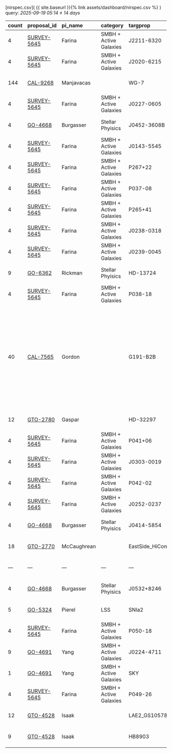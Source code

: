 
[nirspec.csv]( {{ site.baseurl }}{% link assets/dashboard/nirspec.csv %} ) query: *2025-09-19 05:14 ± 14 days*

| count   | proposal_id                                                                 | pi_name     | category               | targprop           | coords                                                                                               | exp_type   | bandpass                                                                                                | observed         | release              |
|:--------|:----------------------------------------------------------------------------|:------------|:-----------------------|:-------------------|:-----------------------------------------------------------------------------------------------------|:-----------|:--------------------------------------------------------------------------------------------------------|:-----------------|:---------------------|
| 4       | [SURVEY-5645](https://www.stsci.edu/jwst-program-info/visits/?program=5645) | Farina      | SMBH + Active Galaxies | J2211-6320         | [j221100m6321](https://www.legacysurvey.org/viewer?ra=332.75250&dec=-63.34885&layer=ls-dr10&zoom=13) | IFU        | G395H-F290LP                                                                                            | 2024-09-05 14:56 | 2025-09-05 19:30     |
| 4       | [SURVEY-5645](https://www.stsci.edu/jwst-program-info/visits/?program=5645) | Farina      | SMBH + Active Galaxies | J2020-6215         | [j202040m6215](https://www.legacysurvey.org/viewer?ra=305.17019&dec=-62.25256&layer=ls-dr10&zoom=13) | IFU        | G395H-F290LP                                                                                            | 2024-09-05 17:42 | 2025-09-05 20:17     |
| 144     | [CAL-9268](https://www.stsci.edu/jwst-program-info/visits/?program=9268)    | Manjavacas  |                        | WG-7               | [j030948m5624](https://www.legacysurvey.org/viewer?ra=47.45158&dec=-56.39658&layer=ls-dr10&zoom=13)  | FS         | PRISM-CLEAR                                                                                             | 2025-09-05 16:51 | 2025-09-06 02:55     |
| 4       | [SURVEY-5645](https://www.stsci.edu/jwst-program-info/visits/?program=5645) | Farina      | SMBH + Active Galaxies | J0227-0605         | [j022744m0606](https://www.legacysurvey.org/viewer?ra=36.93038&dec=-6.09172&layer=ls-dr10&zoom=13)   | IFU        | G395H-F290LP                                                                                            | 2024-09-06 15:21 | 2025-09-06 19:30     |
| 4       | [GO-4668](https://www.stsci.edu/jwst-program-info/visits/?program=4668)     | Burgasser   | Stellar Phyisics       | J0452-3608B        | [j045244m3609](https://www.legacysurvey.org/viewer?ra=73.19161&dec=-36.14595&layer=ls-dr10&zoom=13)  | FS         | PRISM-CLEAR                                                                                             | 2024-09-06 17:00 | 2025-09-06 20:44     |
| 4       | [SURVEY-5645](https://www.stsci.edu/jwst-program-info/visits/?program=5645) | Farina      | SMBH + Active Galaxies | J0143-5545         | [j014312m5545](https://www.legacysurvey.org/viewer?ra=25.79265&dec=-55.75297&layer=ls-dr10&zoom=13)  | IFU        | G395H-F290LP                                                                                            | 2024-09-07 03:06 | 2025-09-07 05:47     |
| 4       | [SURVEY-5645](https://www.stsci.edu/jwst-program-info/visits/?program=5645) | Farina      | SMBH + Active Galaxies | P267+22            | [j174800p2247](https://www.legacysurvey.org/viewer?ra=267.00212&dec=22.78122&layer=ls-dr10&zoom=13)  | IFU        | G395H-F290LP                                                                                            | 2024-09-07 04:53 | 2025-09-07 06:36     |
| 4       | [SURVEY-5645](https://www.stsci.edu/jwst-program-info/visits/?program=5645) | Farina      | SMBH + Active Galaxies | P037-08            | [j022936m0808](https://www.legacysurvey.org/viewer?ra=37.39690&dec=-8.13971&layer=ls-dr10&zoom=13)   | IFU        | G395H-F290LP                                                                                            | 2024-09-08 15:27 | 2025-09-08 19:52     |
| 4       | [SURVEY-5645](https://www.stsci.edu/jwst-program-info/visits/?program=5645) | Farina      | SMBH + Active Galaxies | P265+41            | [j174344p4125](https://www.legacysurvey.org/viewer?ra=265.92980&dec=41.41395&layer=ls-dr10&zoom=13)  | IFU        | G395H-F290LP                                                                                            | 2024-09-08 17:05 | 2025-09-08 20:02     |
| 4       | [SURVEY-5645](https://www.stsci.edu/jwst-program-info/visits/?program=5645) | Farina      | SMBH + Active Galaxies | J0238-0318         | [j023900m0319](https://www.legacysurvey.org/viewer?ra=39.74204&dec=-3.31261&layer=ls-dr10&zoom=13)   | IFU        | G395H-F290LP                                                                                            | 2024-09-08 19:40 | 2025-09-08 21:11     |
| 4       | [SURVEY-5645](https://www.stsci.edu/jwst-program-info/visits/?program=5645) | Farina      | SMBH + Active Galaxies | J0239-0045         | [j023932m0045](https://www.legacysurvey.org/viewer?ra=39.87600&dec=-0.75150&layer=ls-dr10&zoom=13)   | IFU        | G395H-F290LP                                                                                            | 2024-09-08 23:56 | 2025-09-09 00:43     |
| 9       | [GO-6362](https://www.stsci.edu/jwst-program-info/visits/?program=6362)     | Rickman     | Stellar Phyisics       | HD-13724           | [j021220m4649](https://www.legacysurvey.org/viewer?ra=33.08585&dec=-46.81685&layer=ls-dr10&zoom=13)  | IFU        | G395H-F290LP                                                                                            | 2024-09-09 09:15 | 2025-09-09 12:42     |
| 4       | [SURVEY-5645](https://www.stsci.edu/jwst-program-info/visits/?program=5645) | Farina      | SMBH + Active Galaxies | P038-18            | [j023244m1834](https://www.legacysurvey.org/viewer?ra=38.19140&dec=-18.57350&layer=ls-dr10&zoom=13)  | IFU        | G395H-F290LP                                                                                            | 2024-09-09 11:41 | 2025-09-09 20:38     |
| 40      | [CAL-7565](https://www.stsci.edu/jwst-program-info/visits/?program=7565)    | Gordon      |                        | G191-B2B           | [j050532p5250](https://www.legacysurvey.org/viewer?ra=76.37772&dec=52.83042&layer=ls-dr10&zoom=13)   | FS         | G140H-F070LP G140H-F100LP G140M-F070LP G140M-F100LP G235H-F170LP G235M-F170LP G395H-F290LP G395M-F290LP | 2025-09-08 00:11 | 2025-09-11 19:34     |
| 12      | [GTO-2780](https://www.stsci.edu/jwst-program-info/visits/?program=2780)    | Gaspar      |                        | HD-32297           | [j050228p0728](https://www.legacysurvey.org/viewer?ra=75.61436&dec=7.46086&layer=ls-dr10&zoom=13)    | FS         | G395H-F290LP                                                                                            | 2024-09-12 02:29 | 2025-09-12 20:28     |
| 4       | [SURVEY-5645](https://www.stsci.edu/jwst-program-info/visits/?program=5645) | Farina      | SMBH + Active Galaxies | P041+06            | [j024552p0639](https://www.legacysurvey.org/viewer?ra=41.46187&dec=6.65255&layer=ls-dr10&zoom=13)    | IFU        | G395H-F290LP                                                                                            | 2024-09-11 20:16 | 2025-09-12 21:46     |
| 4       | [SURVEY-5645](https://www.stsci.edu/jwst-program-info/visits/?program=5645) | Farina      | SMBH + Active Galaxies | J0303-0019         | [j030332m0019](https://www.legacysurvey.org/viewer?ra=45.88083&dec=-0.32025&layer=ls-dr10&zoom=13)   | IFU        | G395H-F290LP                                                                                            | 2024-09-11 16:35 | 2025-09-12 22:25     |
| 4       | [SURVEY-5645](https://www.stsci.edu/jwst-program-info/visits/?program=5645) | Farina      | SMBH + Active Galaxies | P042-02            | [j025040m0255](https://www.legacysurvey.org/viewer?ra=42.66909&dec=-2.91745&layer=ls-dr10&zoom=13)   | IFU        | G395H-F290LP                                                                                            | 2024-09-11 14:53 | 2025-09-12 22:58     |
| 4       | [SURVEY-5645](https://www.stsci.edu/jwst-program-info/visits/?program=5645) | Farina      | SMBH + Active Galaxies | J0252-0237         | [j025228m0237](https://www.legacysurvey.org/viewer?ra=43.11117&dec=-2.62242&layer=ls-dr10&zoom=13)   | IFU        | G395H-F290LP                                                                                            | 2024-09-11 15:38 | 2025-09-12 23:14     |
| 4       | [GO-4668](https://www.stsci.edu/jwst-program-info/visits/?program=4668)     | Burgasser   | Stellar Phyisics       | J0414-5854         | [j041452m5855](https://www.legacysurvey.org/viewer?ra=63.71706&dec=-58.91339&layer=ls-dr10&zoom=13)  | FS         | PRISM-CLEAR                                                                                             | 2024-09-14 06:28 | 2025-09-14 08:20     |
| 18      | [GTO-2770](https://www.stsci.edu/jwst-program-info/visits/?program=2770)    | McCaughrean |                        | EastSide_HiConRefs | [j053516m0523](https://www.legacysurvey.org/viewer?ra=83.80969&dec=-5.38654&layer=ls-dr10&zoom=13)   | MSA        | PRISM-CLEAR                                                                                             | 2024-09-14 22:28 | 2025-09-15 06:17     |
| —       | —                                                                           | —           | —                      | —                  | —                                                                                                    | —          | —                                                                                                       | **Query**        | **2025-09-19 05:14** |
| 4       | [GO-4668](https://www.stsci.edu/jwst-program-info/visits/?program=4668)     | Burgasser   | Stellar Phyisics       | J0532+8246         | [j053320p8246](https://www.legacysurvey.org/viewer?ra=83.33819&dec=82.76779&layer=ls-dr10&zoom=13)   | FS         | G395H-F290LP                                                                                            | 2024-09-23 11:58 | 2025-09-24 21:08     |
| 5       | [GO-5324](https://www.stsci.edu/jwst-program-info/visits/?program=5324)     | Pierel      | LSS                    | SNIa2              | [j123652p6210](https://www.legacysurvey.org/viewer?ra=189.20883&dec=62.17324&layer=ls-dr10&zoom=13)  | FS         | PRISM-CLEAR                                                                                             | 2025-03-25 11:38 | 2025-09-26 05:58     |
| 4       | [SURVEY-5645](https://www.stsci.edu/jwst-program-info/visits/?program=5645) | Farina      | SMBH + Active Galaxies | P050-18            | [j032216m1841](https://www.legacysurvey.org/viewer?ra=50.56061&dec=-18.68819&layer=ls-dr10&zoom=13)  | IFU        | G395H-F290LP                                                                                            | 2024-09-30 17:17 | 2025-09-30 21:41     |
| 9       | [GO-4691](https://www.stsci.edu/jwst-program-info/visits/?program=4691)     | Yang        | SMBH + Active Galaxies | J0224-4711         | [j022428m4711](https://www.legacysurvey.org/viewer?ra=36.11062&dec=-47.19150&layer=ls-dr10&zoom=13)  | IFU        | G395H-F290LP                                                                                            | 2024-10-01 04:30 | 2025-10-01 18:29     |
| 1       | [GO-4691](https://www.stsci.edu/jwst-program-info/visits/?program=4691)     | Yang        | SMBH + Active Galaxies | SKY                | [j022424m4711](https://www.legacysurvey.org/viewer?ra=36.10696&dec=-47.19078&layer=ls-dr10&zoom=13)  | IFU        | G395H-F290LP                                                                                            | 2024-10-01 08:31 | 2025-10-01 18:32     |
| 4       | [SURVEY-5645](https://www.stsci.edu/jwst-program-info/visits/?program=5645) | Farina      | SMBH + Active Galaxies | P049-26            | [j031712m2633](https://www.legacysurvey.org/viewer?ra=49.29343&dec=-26.55436&layer=ls-dr10&zoom=13)  | IFU        | G395H-F290LP                                                                                            | 2024-10-02 05:14 | 2025-10-02 13:02     |
| 12      | [GTO-4528](https://www.stsci.edu/jwst-program-info/visits/?program=4528)    | Isaak       |                        | LAE2_GS10578       | [j033240m2749](https://www.legacysurvey.org/viewer?ra=53.16487&dec=-27.81492&layer=ls-dr10&zoom=13)  | IFU        | G235H-F170LP                                                                                            | 2024-10-02 12:31 | 2025-10-02 15:53     |
| 9       | [GTO-4528](https://www.stsci.edu/jwst-program-info/visits/?program=4528)    | Isaak       |                        | HB8903             | [j033108m3824](https://www.legacysurvey.org/viewer?ra=52.77656&dec=-38.40124&layer=ls-dr10&zoom=13)  | IFU        | G235H-F170LP                                                                                            | 2024-10-02 15:39 | 2025-10-02 21:41     |